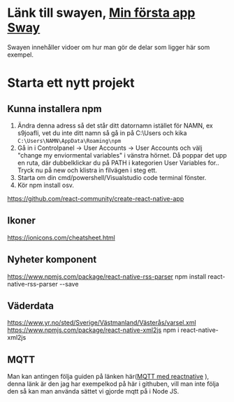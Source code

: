 # Länk till swayen, [Min första app Sway](https://sway.office.com/JumqADCdqGR5BTGT?ref=Link&loc=mysways)
Swayen innehåller vidoer om hur man gör de delar som ligger här som exempel.

# Starta ett nytt projekt
## Kunna installera npm
1. Ändra denna adress så det står ditt datornamn istället för NAMN, ex s9joafli, vet du inte ditt namn så gå in på C:\Users och kika
`C:\Users\NAMN\AppData\Roaming\npm`
2. Gå in i Controlpanel -> User Accounts -> User Accounts och välj "change my enviormental variables" i vänstra hörnet. Då poppar det upp en ruta, där dubbelklickar du på PATH i kategorien User Variables for.. 
Tryck nu på new och klistra in filvägen i steg ett.
3. Starta om din cmd/powershell/Visualstudio code terminal fönster.
4. Kör npm install osv.

https://github.com/react-community/create-react-native-app

## Ikoner
https://ionicons.com/cheatsheet.html

## Nyheter komponent
https://www.npmjs.com/package/react-native-rss-parser
npm install react-native-rss-parser --save

## Väderdata
https://www.yr.no/sted/Sverige/Västmanland/Västerås/varsel.xml
https://www.npmjs.com/package/react-native-xml2js
npm i react-native-xml2js


## MQTT
Man kan antingen följa guiden på länken här([MQTT med reactnative](https://motion-software.com/blog/how-to-use-mqtt-with-react-native/)
), denna länk är den jag har exempelkod på här i githuben, vill man inte följa den så kan man använda sättet vi gjorde mqtt på i Node JS.
